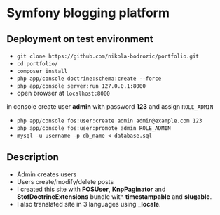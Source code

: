 Symfony blogging platform
=========================

## Deployment on test environment
* `git clone https://github.com/nikola-bodrozic/portfolio.git`
* `cd portfolio/`
* `composer install`
* `php app/console doctrine:schema:create --force`
* `php app/console server:run 127.0.0.1:8000`
* open browser at `localhost:8000`

in console create user **admin** with password **123** and assign `ROLE_ADMIN`
* `php app/console fos:user:create admin admin@example.com 123`
* `php app/console fos:user:promote admin ROLE_ADMIN`
* `mysql -u username -p db_name < database.sql`

## Description
* Admin creates users
* Users create/modify/delete posts
* I created this site with **FOSUser**, **KnpPaginator** and **StofDoctrineExtensions** bundle with **timestampable** and **slugable**.
* I also translated site in 3 languages using **_locale**.